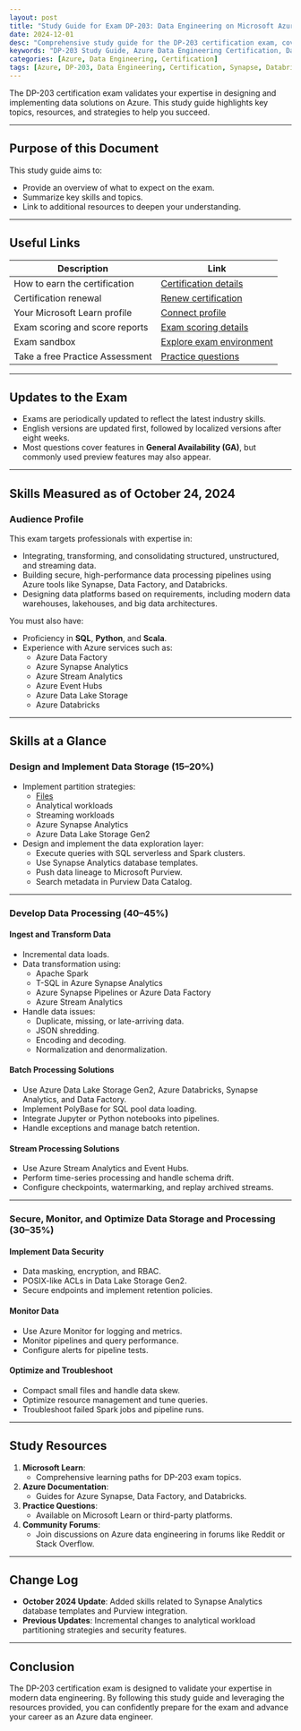 ```yaml
---
layout: post
title: "Study Guide for Exam DP-203: Data Engineering on Microsoft Azure"
date: 2024-12-01
desc: "Comprehensive study guide for the DP-203 certification exam, covering topics like data storage, data processing, and security on Microsoft Azure."
keywords: "DP-203 Study Guide, Azure Data Engineering Certification, Data Storage, Data Processing, Azure Synapse, Azure Databricks"
categories: [Azure, Data Engineering, Certification]
tags: [Azure, DP-203, Data Engineering, Certification, Synapse, Databricks]
---
```


The DP-203 certification exam validates your expertise in designing and implementing data solutions on Azure. This study guide highlights key topics, resources, and strategies to help you succeed.

---

## Purpose of this Document

This study guide aims to:
- Provide an overview of what to expect on the exam.
- Summarize key skills and topics.
- Link to additional resources to deepen your understanding.

---

## Useful Links

| **Description**                      | **Link**                                                                                                     |
|--------------------------------------|-------------------------------------------------------------------------------------------------------------|
| How to earn the certification        | [Certification details](https://learn.microsoft.com/en-us/credentials/certifications/azure-data-engineer/)                                  |
| Certification renewal                | [Renew certification](https://learn.microsoft.com/en-us/credentials/certifications/renew-your-microsoft-certification)                              |
| Your Microsoft Learn profile         | [Connect profile](https://learn.microsoft.com/en-us/users/)                                                       |
| Exam scoring and score reports       | [Exam scoring details](https://learn.microsoft.com/en-us/credentials/certifications/exam-scoring-reports)                           |
| Exam sandbox                         | [Explore exam environment](https://aka.ms/examdemo)                 |
| Take a free Practice Assessment      | [Practice questions](https://learn.microsoft.com/en-us/credentials/certifications/exams/dp-203/practice/assessment?assessment-type=practice&assessmentId=49)               |

---

## Updates to the Exam

- Exams are periodically updated to reflect the latest industry skills.
- English versions are updated first, followed by localized versions after eight weeks.
- Most questions cover features in **General Availability (GA)**, but commonly used preview features may also appear.

---

## Skills Measured as of October 24, 2024

### Audience Profile

This exam targets professionals with expertise in:
- Integrating, transforming, and consolidating structured, unstructured, and streaming data.
- Building secure, high-performance data processing pipelines using Azure tools like Synapse, Data Factory, and Databricks.
- Designing data platforms based on requirements, including modern data warehouses, lakehouses, and big data architectures.

You must also have:
- Proficiency in **SQL**, **Python**, and **Scala**.
- Experience with Azure services such as:
  - Azure Data Factory
  - Azure Synapse Analytics
  - Azure Stream Analytics
  - Azure Event Hubs
  - Azure Data Lake Storage
  - Azure Databricks

---

## Skills at a Glance

### **Design and Implement Data Storage (15–20%)**
- Implement partition strategies:
  - [Files](https://tonyjacobscloudpro.github.io/Jalpc/azure/data%20engineering/2024/12/02/azure-cert-storage-partition-01.html)
  - Analytical workloads
  - Streaming workloads
  - Azure Synapse Analytics
  - Azure Data Lake Storage Gen2
- Design and implement the data exploration layer:
  - Execute queries with SQL serverless and Spark clusters.
  - Use Synapse Analytics database templates.
  - Push data lineage to Microsoft Purview.
  - Search metadata in Purview Data Catalog.

---

### **Develop Data Processing (40–45%)**

#### Ingest and Transform Data
- Incremental data loads.
- Data transformation using:
  - Apache Spark
  - T-SQL in Azure Synapse Analytics
  - Azure Synapse Pipelines or Azure Data Factory
  - Azure Stream Analytics
- Handle data issues:
  - Duplicate, missing, or late-arriving data.
  - JSON shredding.
  - Encoding and decoding.
  - Normalization and denormalization.

#### Batch Processing Solutions
- Use Azure Data Lake Storage Gen2, Azure Databricks, Synapse Analytics, and Data Factory.
- Implement PolyBase for SQL pool data loading.
- Integrate Jupyter or Python notebooks into pipelines.
- Handle exceptions and manage batch retention.

#### Stream Processing Solutions
- Use Azure Stream Analytics and Event Hubs.
- Perform time-series processing and handle schema drift.
- Configure checkpoints, watermarking, and replay archived streams.

---

### **Secure, Monitor, and Optimize Data Storage and Processing (30–35%)**

#### Implement Data Security
- Data masking, encryption, and RBAC.
- POSIX-like ACLs in Data Lake Storage Gen2.
- Secure endpoints and implement retention policies.

#### Monitor Data
- Use Azure Monitor for logging and metrics.
- Monitor pipelines and query performance.
- Configure alerts for pipeline tests.

#### Optimize and Troubleshoot
- Compact small files and handle data skew.
- Optimize resource management and tune queries.
- Troubleshoot failed Spark jobs and pipeline runs.

---

## Study Resources

1. **Microsoft Learn**: 
   - Comprehensive learning paths for DP-203 exam topics.
2. **Azure Documentation**:
   - Guides for Azure Synapse, Data Factory, and Databricks.
3. **Practice Questions**:
   - Available on Microsoft Learn or third-party platforms.
4. **Community Forums**:
   - Join discussions on Azure data engineering in forums like Reddit or Stack Overflow.

---

## Change Log

- **October 2024 Update**: Added skills related to Synapse Analytics database templates and Purview integration.
- **Previous Updates**: Incremental changes to analytical workload partitioning strategies and security features.

---

## Conclusion

The DP-203 certification exam is designed to validate your expertise in modern data engineering. By following this study guide and leveraging the resources provided, you can confidently prepare for the exam and advance your career as an Azure data engineer.
